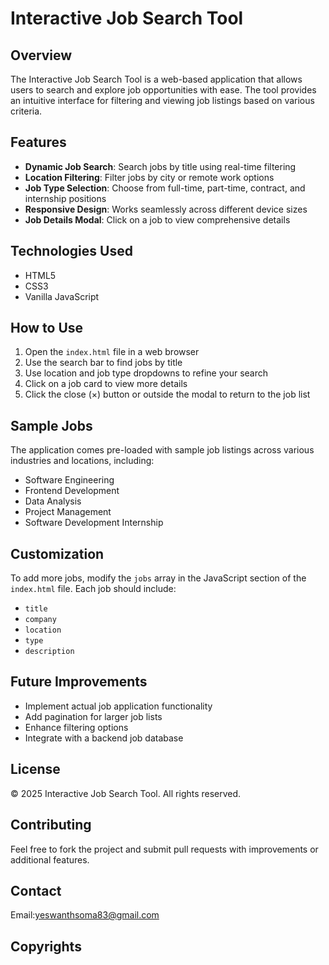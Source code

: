 # Interactive Job Search Tool

## Overview

The Interactive Job Search Tool is a web-based application that allows users to search and explore job opportunities with ease. The tool provides an intuitive interface for filtering and viewing job listings based on various criteria.

## Features

- **Dynamic Job Search**: Search jobs by title using real-time filtering
- **Location Filtering**: Filter jobs by city or remote work options
- **Job Type Selection**: Choose from full-time, part-time, contract, and internship positions
- **Responsive Design**: Works seamlessly across different device sizes
- **Job Details Modal**: Click on a job to view comprehensive details

## Technologies Used

- HTML5
- CSS3
- Vanilla JavaScript

## How to Use

1. Open the `index.html` file in a web browser
2. Use the search bar to find jobs by title
3. Use location and job type dropdowns to refine your search
4. Click on a job card to view more details
5. Click the close (×) button or outside the modal to return to the job list

## Sample Jobs

The application comes pre-loaded with sample job listings across various industries and locations, including:
- Software Engineering
- Frontend Development
- Data Analysis
- Project Management
- Software Development Internship

## Customization

To add more jobs, modify the `jobs` array in the JavaScript section of the `index.html` file. Each job should include:
- `title`
- `company`
- `location`
- `type`
- `description`

## Future Improvements

- Implement actual job application functionality
- Add pagination for larger job lists
- Enhance filtering options
- Integrate with a backend job database

## License

&copy; 2025 Interactive Job Search Tool. All rights reserved.

## Contributing

Feel free to fork the project and submit pull requests with improvements or additional features.

## Contact

Email:yeswanthsoma83@gmail.com

## Copyrights

